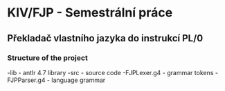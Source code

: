 # KIV/FJP - Semestrální práce
## Překladač vlastního jazyka do instrukcí PL/0

### Structure of the project
-lib - antlr 4.7 library
-src - source code
-FJPLexer.g4 - grammar tokens
-FJPParser.g4 - language grammar